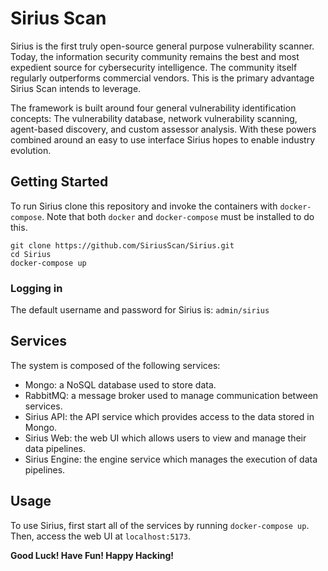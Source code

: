 # Sirius Scan
Sirius is the first truly open-source general purpose vulnerability scanner. Today, the information security community remains the best and most expedient source for cybersecurity intelligence. The community itself regularly outperforms commercial vendors. This is the primary advantage Sirius Scan intends to leverage.

The framework is built around four general vulnerability identification concepts: The vulnerability database, network vulnerability scanning, agent-based discovery, and custom assessor analysis. With these powers combined around an easy to use interface Sirius hopes to enable industry evolution.

## Getting Started
To run Sirius clone this repository and invoke the containers with `docker-compose`. Note that both `docker` and `docker-compose` must be installed to do this.

```
git clone https://github.com/SiriusScan/Sirius.git
cd Sirius
docker-compose up
```

### Logging in
The default username and password for Sirius is: `admin/sirius`

## Services 
The system is composed of the following services: 
- Mongo: a NoSQL database used to store data. 
- RabbitMQ: a message broker used to manage communication between services. 
- Sirius API: the API service which provides access to the data stored in Mongo. 
- Sirius Web: the web UI which allows users to view and manage their data pipelines. 
- Sirius Engine: the engine service which manages the execution of data pipelines. 

## Usage 
To use Sirius, first start all of the services by running `docker-compose up`. Then, access the web UI at `localhost:5173`.

**Good Luck! Have Fun! Happy Hacking!**